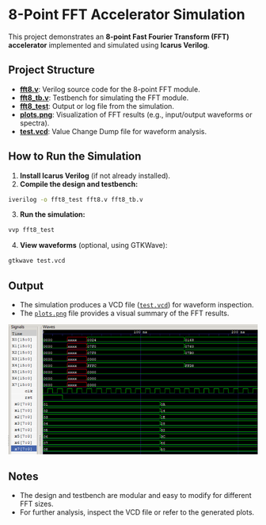 # 8-Point FFT Accelerator Simulation

This project demonstrates an **8-point Fast Fourier Transform (FFT) accelerator** implemented and simulated using **Icarus Verilog**.

## Project Structure
- [**fft8.v**](fft8_test/fft8.v): Verilog source code for the 8-point FFT module.
- [**fft8_tb.v**](fft8_test/fft8_tb.v): Testbench for simulating the FFT module.
- [**fft8_test**](fft8_test/fft8_test): Output or log file from the simulation.
- [**plots.png**](fft8_test/plots.png): Visualization of FFT results (e.g., input/output waveforms or spectra).
- [**test.vcd**](fft8_test/test.vcd): Value Change Dump file for waveform analysis.


## How to Run the Simulation

1. **Install Icarus Verilog** (if not already installed).
2. **Compile the design and testbench:**

```sh
iverilog -o fft8_test fft8.v fft8_tb.v
```

3. **Run the simulation:**

```sh
vvp fft8_test
```

4. **View waveforms** (optional, using GTKWave):

```sh
gtkwave test.vcd
```


## Output

- The simulation produces a VCD file ([`test.vcd`](fft8_test/test.vcd)) for waveform inspection.
- The [`plots.png`](fft8_test/plots.png) file provides a visual summary of the FFT results.

![FFT Output Plot](fft8_test/plots.png)


## Notes

- The design and testbench are modular and easy to modify for different FFT sizes.
- For further analysis, inspect the VCD file or refer to the generated plots.
